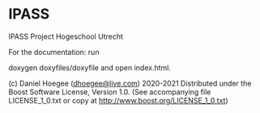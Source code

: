 # IPASS
IPASS Project Hogeschool Utrecht

For the documentation: run

   doxygen doxyfiles/doxyfile
and open index.html.



(c) Daniel Hoegee (dhoegee@live.com) 2020-2021
Distributed under the Boost Software License, Version 1.0. (See accompanying file LICENSE_1_0.txt or copy at http://www.boost.org/LICENSE_1_0.txt)
